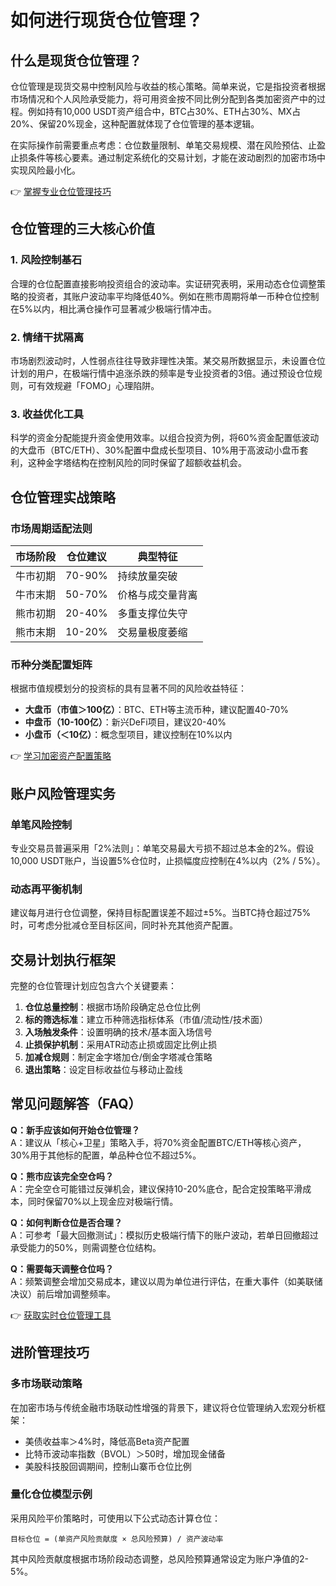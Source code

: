 # 如何进行现货仓位管理？

## 什么是现货仓位管理？

仓位管理是现货交易中控制风险与收益的核心策略。简单来说，它是指投资者根据市场情况和个人风险承受能力，将可用资金按不同比例分配到各类加密资产中的过程。例如持有10,000 USDT资产组合中，BTC占30%、ETH占30%、MX占20%、保留20%现金，这种配置就体现了仓位管理的基本逻辑。

在实际操作前需要重点考虑：仓位数量限制、单笔交易规模、潜在风险预估、止盈止损条件等核心要素。通过制定系统化的交易计划，才能在波动剧烈的加密市场中实现风险最小化。

👉 [掌握专业仓位管理技巧](https://bit.ly/okx_welcome)

## 仓位管理的三大核心价值

### 1. 风险控制基石
合理的仓位配置直接影响投资组合的波动率。实证研究表明，采用动态仓位调整策略的投资者，其账户波动率平均降低40%。例如在熊市周期将单一币种仓位控制在5%以内，相比满仓操作可显著减少极端行情冲击。

### 2. 情绪干扰隔离
市场剧烈波动时，人性弱点往往导致非理性决策。某交易所数据显示，未设置仓位计划的用户，在极端行情中追涨杀跌的频率是专业投资者的3倍。通过预设仓位规则，可有效规避「FOMO」心理陷阱。

### 3. 收益优化工具
科学的资金分配能提升资金使用效率。以组合投资为例，将60%资金配置低波动的大盘币（BTC/ETH）、30%配置中盘成长型项目、10%用于高波动小盘币套利，这种金字塔结构在控制风险的同时保留了超额收益机会。

## 仓位管理实战策略

### 市场周期适配法则
| 市场阶段 | 仓位建议 | 典型特征 |
|---------|---------|---------|
| 牛市初期 | 70-90% | 持续放量突破 |
| 牛市末期 | 50-70% | 价格与成交量背离 |
| 熊市初期 | 20-40% | 多重支撑位失守 |
| 熊市末期 | 10-20% | 交易量极度萎缩 |

### 币种分类配置矩阵
根据市值规模划分的投资标的具有显著不同的风险收益特征：
- **大盘币（市值＞100亿）**：BTC、ETH等主流币种，建议配置40-70%
- **中盘币（10-100亿）**：新兴DeFi项目，建议20-40%
- **小盘币（＜10亿）**：概念型项目，建议控制在10%以内

👉 [学习加密资产配置策略](https://bit.ly/okx_welcome)

## 账户风险管理实务

### 单笔风险控制
专业交易员普遍采用「2%法则」：单笔交易最大亏损不超过总本金的2%。假设10,000 USDT账户，当设置5%仓位时，止损幅度应控制在4%以内（2% / 5%）。

### 动态再平衡机制
建议每月进行仓位调整，保持目标配置误差不超过±5%。当BTC持仓超过75%时，可考虑分批减仓至目标区间，同时补充其他资产配置。

## 交易计划执行框架

完整的仓位管理计划应包含六个关键要素：
1. **仓位总量控制**：根据市场阶段确定总仓位比例
2. **标的筛选标准**：建立币种筛选指标体系（市值/流动性/技术面）
3. **入场触发条件**：设置明确的技术/基本面入场信号
4. **止损保护机制**：采用ATR动态止损或固定比例止损
5. **加减仓规则**：制定金字塔加仓/倒金字塔减仓策略
6. **退出策略**：设定目标收益位与移动止盈线

## 常见问题解答（FAQ）

**Q：新手应该如何开始仓位管理？**  
A：建议从「核心+卫星」策略入手，将70%资金配置BTC/ETH等核心资产，30%用于其他标的配置，单品种仓位不超过5%。

**Q：熊市应该完全空仓吗？**  
A：完全空仓可能错过反弹机会，建议保持10-20%底仓，配合定投策略平滑成本，同时保留70%以上现金应对极端行情。

**Q：如何判断仓位是否合理？**  
A：可参考「最大回撤测试」：模拟历史极端行情下的账户波动，若单日回撤超过承受能力的50%，则需调整仓位结构。

**Q：需要每天调整仓位吗？**  
A：频繁调整会增加交易成本，建议以周为单位进行评估，在重大事件（如美联储决议）前后增加调整频率。

👉 [获取实时仓位管理工具](https://bit.ly/okx_welcome)

## 进阶管理技巧

### 多市场联动策略
在加密市场与传统金融市场联动性增强的背景下，建议将仓位管理纳入宏观分析框架：
- 美债收益率＞4%时，降低高Beta资产配置
- 比特币波动率指数（BVOL）＞50时，增加现金储备
- 美股科技股回调期间，控制山寨币仓位比例

### 量化仓位模型示例
采用风险平价策略时，可使用以下公式动态计算仓位：
```
目标仓位 = (单资产风险贡献度 × 总风险预算) / 资产波动率
```
其中风险贡献度根据市场阶段动态调整，总风险预算通常设定为账户净值的2-5%。
